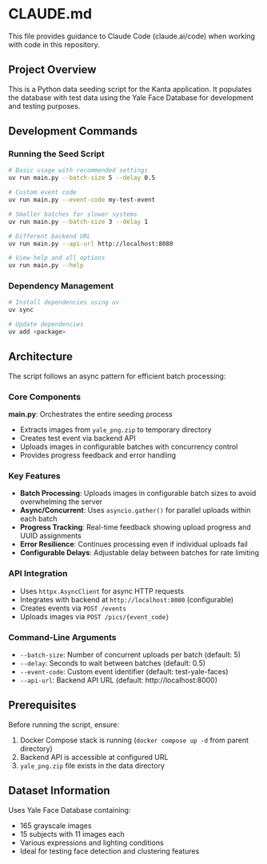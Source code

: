 # CLAUDE.md

This file provides guidance to Claude Code (claude.ai/code) when working with code in this repository.

## Project Overview

This is a Python data seeding script for the Kanta application. It populates the database with test data using the Yale Face Database for development and testing purposes.

## Development Commands

### Running the Seed Script
```bash
# Basic usage with recommended settings
uv run main.py --batch-size 5 --delay 0.5

# Custom event code
uv run main.py --event-code my-test-event

# Smaller batches for slower systems
uv run main.py --batch-size 3 --delay 1

# Different backend URL
uv run main.py --api-url http://localhost:8080

# View help and all options
uv run main.py --help
```

### Dependency Management
```bash
# Install dependencies using uv
uv sync

# Update dependencies
uv add <package>
```

## Architecture

The script follows an async pattern for efficient batch processing:

### Core Components

**main.py**: Orchestrates the entire seeding process
- Extracts images from `yale_png.zip` to temporary directory
- Creates test event via backend API
- Uploads images in configurable batches with concurrency control
- Provides progress feedback and error handling

### Key Features
- **Batch Processing**: Uploads images in configurable batch sizes to avoid overwhelming the server
- **Async/Concurrent**: Uses `asyncio.gather()` for parallel uploads within each batch
- **Progress Tracking**: Real-time feedback showing upload progress and UUID assignments
- **Error Resilience**: Continues processing even if individual uploads fail
- **Configurable Delays**: Adjustable delay between batches for rate limiting

### API Integration
- Uses `httpx.AsyncClient` for async HTTP requests
- Integrates with backend at `http://localhost:8000` (configurable)
- Creates events via `POST /events`
- Uploads images via `POST /pics/{event_code}`

### Command-Line Arguments
- `--batch-size`: Number of concurrent uploads per batch (default: 5)
- `--delay`: Seconds to wait between batches (default: 0.5)
- `--event-code`: Custom event identifier (default: test-yale-faces)
- `--api-url`: Backend API URL (default: http://localhost:8000)

## Prerequisites

Before running the script, ensure:
1. Docker Compose stack is running (`docker compose up -d` from parent directory)
2. Backend API is accessible at configured URL
3. `yale_png.zip` file exists in the data directory

## Dataset Information

Uses Yale Face Database containing:
- 165 grayscale images
- 15 subjects with 11 images each
- Various expressions and lighting conditions
- Ideal for testing face detection and clustering features